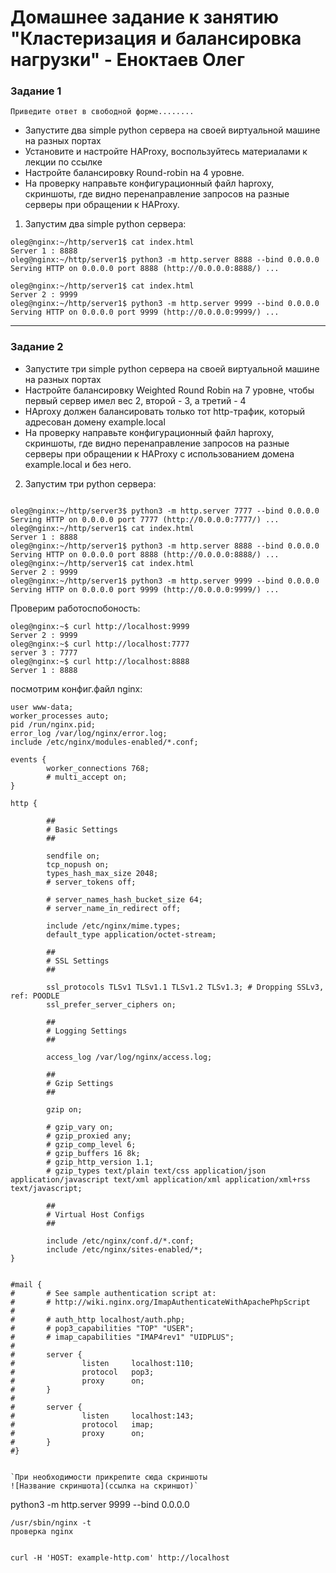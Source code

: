 # Домашнее задание к занятию "Кластеризация и балансировка нагрузки" - Еноктаев Олег



### Задание 1

`Приведите ответ в свободной форме........`

- Запустите два simple python сервера на своей виртуальной машине на разных портах
- Установите и настройте HAProxy, воспользуйтесь материалами к лекции по ссылке
- Настройте балансировку Round-robin на 4 уровне.
- На проверку направьте конфигурационный файл haproxy, скриншоты, где видно перенаправление запросов на разные серверы при обращении к HAProxy.

1. Запустим два simple python сервера:
```
oleg@nginx:~/http/server1$ cat index.html
Server 1 : 8888
oleg@nginx:~/http/server1$ python3 -m http.server 8888 --bind 0.0.0.0
Serving HTTP on 0.0.0.0 port 8888 (http://0.0.0.0:8888/) ...
```
```
oleg@nginx:~/http/server1$ cat index.html
Server 2 : 9999
oleg@nginx:~/http/server1$ python3 -m http.server 9999 --bind 0.0.0.0
Serving HTTP on 0.0.0.0 port 9999 (http://0.0.0.0:9999/) ...
```
---

### Задание 2

- Запустите три simple python сервера на своей виртуальной машине на разных портах
- Настройте балансировку Weighted Round Robin на 7 уровне, чтобы первый сервер имел вес 2, второй - 3, а третий - 4
- HAproxy должен балансировать только тот http-трафик, который адресован домену example.local
- На проверку направьте конфигурационный файл haproxy, скриншоты, где видно перенаправление запросов на разные серверы при обращении к HAProxy c использованием домена example.local и без него.

2. Запустим три python сервера:

```

oleg@nginx:~/http/server3$ python3 -m http.server 7777 --bind 0.0.0.0
Serving HTTP on 0.0.0.0 port 7777 (http://0.0.0.0:7777/) ...
oleg@nginx:~/http/server1$ cat index.html
Server 1 : 8888
oleg@nginx:~/http/server1$ python3 -m http.server 8888 --bind 0.0.0.0
Serving HTTP on 0.0.0.0 port 8888 (http://0.0.0.0:8888/) ...
oleg@nginx:~/http/server1$ cat index.html
Server 2 : 9999
oleg@nginx:~/http/server1$ python3 -m http.server 9999 --bind 0.0.0.0
Serving HTTP on 0.0.0.0 port 9999 (http://0.0.0.0:9999/) ...
```
Проверим работоспобоность:
```
oleg@nginx:~$ curl http://localhost:9999
Server 2 : 9999
oleg@nginx:~$ curl http://localhost:7777
server 3 : 7777
oleg@nginx:~$ curl http://localhost:8888
Server 1 : 8888
```
посмотрим конфиг.файл nginx:
```
user www-data;
worker_processes auto;
pid /run/nginx.pid;
error_log /var/log/nginx/error.log;
include /etc/nginx/modules-enabled/*.conf;

events {
        worker_connections 768;
        # multi_accept on;
}

http {

        ##
        # Basic Settings
        ##

        sendfile on;
        tcp_nopush on;
        types_hash_max_size 2048;
        # server_tokens off;

        # server_names_hash_bucket_size 64;
        # server_name_in_redirect off;

        include /etc/nginx/mime.types;
        default_type application/octet-stream;

        ##
        # SSL Settings
        ##

        ssl_protocols TLSv1 TLSv1.1 TLSv1.2 TLSv1.3; # Dropping SSLv3, ref: POODLE
        ssl_prefer_server_ciphers on;

        ##
        # Logging Settings
        ##

        access_log /var/log/nginx/access.log;

        ##
        # Gzip Settings
        ##

        gzip on;

        # gzip_vary on;
        # gzip_proxied any;
        # gzip_comp_level 6;
        # gzip_buffers 16 8k;
        # gzip_http_version 1.1;
        # gzip_types text/plain text/css application/json application/javascript text/xml application/xml application/xml+rss text/javascript;

        ##
        # Virtual Host Configs
        ##

        include /etc/nginx/conf.d/*.conf;
        include /etc/nginx/sites-enabled/*;
}


#mail {
#       # See sample authentication script at:
#       # http://wiki.nginx.org/ImapAuthenticateWithApachePhpScript
#
#       # auth_http localhost/auth.php;
#       # pop3_capabilities "TOP" "USER";
#       # imap_capabilities "IMAP4rev1" "UIDPLUS";
#
#       server {
#               listen     localhost:110;
#               protocol   pop3;
#               proxy      on;
#       }
#
#       server {
#               listen     localhost:143;
#               protocol   imap;
#               proxy      on;
#       }
#}
```

```

`При необходимости прикрепитe сюда скриншоты
![Название скриншота](ссылка на скриншот)`
```
python3 -m http.server 9999 --bind 0.0.0.0
```
/usr/sbin/nginx -t
проверка nginx


curl -H 'HOST: example-http.com' http://localhost